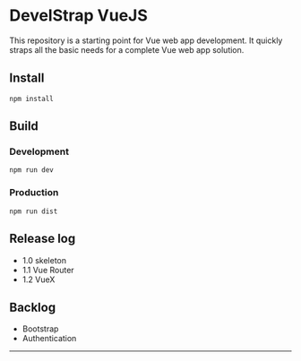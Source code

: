 # DevelStrap VueJS

This repository is a starting point for Vue
web app development. It quickly straps all the basic
needs for a complete Vue web app solution.

## Install

`npm install`

## Build

### Development

`npm run dev`

### Production

`npm run dist`

## Release log

* 1.0 skeleton
* 1.1 Vue Router
* 1.2 VueX

## Backlog

* Bootstrap
* Authentication

---
